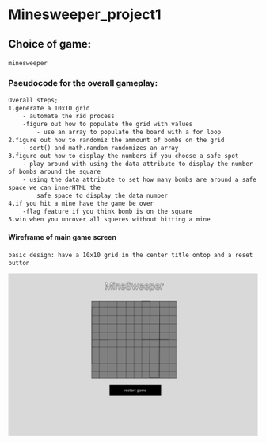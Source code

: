# Minesweeper_project1 

## Choice of game:
    minesweeper 
### Pseudocode for the overall gameplay:
    Overall steps;
    1.generate a 10x10 grid 
        - automate the rid process 
        -figure out how to populate the grid with values 
            - use an array to populate the board with a for loop
    2.figure out how to randomiz the ammount of bombs on the grid 
        - sort() and math.random randomizes an array
    3.figure out how to display the numbers if you choose a safe spot 
        - play around with using the data attribute to display the number of bombs around the square
        - using the data attribute to set how many bombs are around a safe space we can innerHTML the 
            safe space to display the data number
    4.if you hit a mine have the game be over 
        -flag feature if you think bomb is on the square
    5.win when you uncover all squeres without hitting a mine

#### Wireframe of main game screen 
    basic design: have a 10x10 grid in the center title ontop and a reset button

![alt text](/images/Untitled.png "wireframe")


